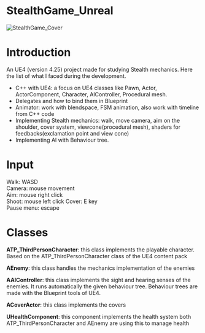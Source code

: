 # StealthGame_Unreal

![StealthGame_Cover](https://user-images.githubusercontent.com/47710466/122533177-8a6f9a00-d021-11eb-9a0d-fe637b1bf5f4.png)

# Introduction
An UE4 (version 4.25) project made for studying Stealth mechanics. Here the list of what I faced during the development.

- C++ with UE4: a focus on UE4 classes like Pawn, Actor, ActorComponent, Character, AIController, Procedural mesh.
- Delegates and how to bind them in Blueprint
- Animator: work with blendspace, FSM animation, also work with timeline from C++ code
- Implementing Stealth mechanics: walk, move camera, aim on the shoulder, cover system, viewcone(procedural mesh), shaders for feedbacks(exclamation point and view cone)
- Implementing AI with Behaviour tree.

# Input  
Walk: WASD  
Camera: mouse movement  
Aim: mouse right click  
Shoot: mouse left click
Cover: E key  
Pause menu: escape  

# Classes  
**ATP_ThirdPersonCharacter**: this class implements the playable character. Based on the ATP_ThirdPersonCharacter class of the UE4 content pack  

**AEnemy**: this class handles the mechanics implementation of the enemies  

**AAIController**: this class implements the sight and hearing senses of the enemies. It runs automatically the given behaviour tree. Behaviour trees are made with the Blueprint 
tools of UE4.  

**ACoverActor**: this class implements the covers  

**UHealthComponent**: this component implements the health system both ATP_ThirdPersonCharacter and AEnemy are using this to manage health  
